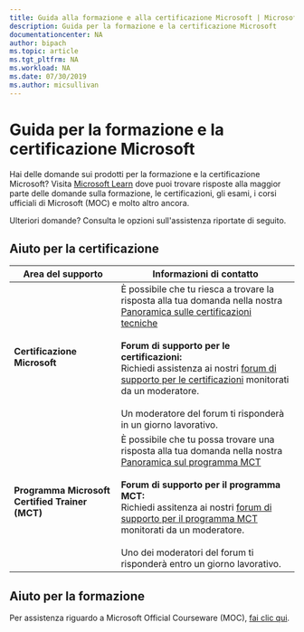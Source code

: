 ```yaml
---
title: Guida alla formazione e alla certificazione Microsoft | Microsoft Docs
description: Guida per la formazione e la certificazione Microsoft
documentationcenter: NA
author: bipach
ms.topic: article
ms.tgt_pltfrm: NA
ms.workload: NA
ms.date: 07/30/2019
ms.author: micsullivan
---
```

# Guida per la formazione e la certificazione Microsoft

Hai delle domande sui prodotti per la formazione e la certificazione Microsoft? Visita [Microsoft Learn](/learn/certifications/) dove puoi trovare risposte alla maggior parte delle domande sulla formazione, le certificazioni, gli esami, i corsi ufficiali di Microsoft (MOC) e molto altro ancora.

Ulteriori domande? Consulta le opzioni sull'assistenza riportate di seguito.

## Aiuto per la certificazione

| Area del supporto | Informazioni di contatto |
| ------------- | --- |
| **Certificazione Microsoft** | È possibile che tu riesca a trovare la risposta alla tua domanda nella nostra [Panoramica sulle certificazioni tecniche](https://www.microsoft.com/learning/certification-overview.aspx) <br/><br/>  **Forum di supporto per le certificazioni:** <br/>Richiedi assistenza ai nostri [forum di supporto per le certificazioni](https://aka.ms/MCPForum) monitorati da un moderatore.<br/><br/>  Un moderatore del forum ti risponderà in un giorno lavorativo. |
| **Programma Microsoft Certified Trainer (MCT)** | È possibile che tu possa trovare una risposta alla tua domanda nella nostra [Panoramica sul programma MCT](https://www.microsoft.com/learning/mct-certification.aspx)<br/><br/>  **Forum di supporto per il programma MCT:** <br/> Richiedi assitenza ai nostri [forum di supporto per il programma MCT](https://aka.ms/MCTForum) monitorati da un moderatore.<br/><br/> Uno dei moderatori del forum ti risponderà entro un giorno lavorativo. |

## Aiuto per la formazione

Per assistenza riguardo a Microsoft Official Courseware (MOC), [fai clic qui](https://docs.microsoft.com/learn/certifications/certification-and-training-help).